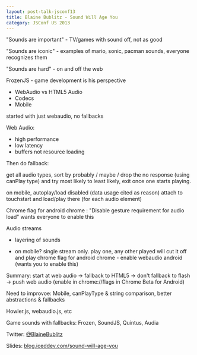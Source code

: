 ```yaml
---
layout: post-talk-jsconf13
title: Blaine Bublitz - Sound Will Age You
category: JSConf US 2013
---
```


"Sounds are important" - TV/games with sound off, not as good

"Sounds are iconic" - examples of mario, sonic, pacman sounds, everyone
recognizes them

"Sounds are hard" - on and off the web

FrozenJS - game development is his perspective

- WebAudio vs HTML5 Audio
- Codecs
- Mobile

started with just webaudio, no fallbacks

Web Audio:
* high performance
* low latency
* buffers not resource loading

Then do fallback:

get all audio types, sort by probably / maybe / drop the no response (using
canPlay type) and try most likely to least likely, exit once one starts
playing.

on mobile, autoplay/load disabled (data usage cited as reason)
attach to touchstart and load/play there (for each audio element)

Chrome flag for android chrome : "Disable gesture requirement for audio load"
wants everyone to enable this

Audio streams
- layering of sounds

- on mobile? single stream only. play one, any other played will cut it off and
  play
chrome flag for android chrome - enable webaudio android (wants you to enable
this)

Summary:
start at web audio -> fallback to HTML5 -> don't fallback to flash -> push web
audio (enable in chrome://flags in Chrome Beta for Android)

Need to improvoe:
Mobile, canPlayType & string comparison, better abstractions & fallbacks

Howler.js, webaudio.js, etc

Game sounds with fallbacks:
Frozen, SoundJS, Quintus, Audia

Twitter: [@BlaineBublitz](http://twitter.com/blainebublitz)

Slides: [blog.iceddev.com/sound-will-age-you](http://blog.iceddev.com/sound-will-age-you)
